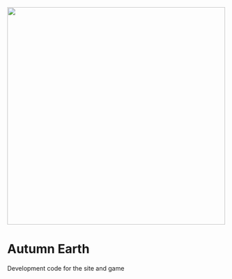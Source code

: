 
<img src='https://www.autumnearth.com/images/autumn-earth.svg' width='500px'/>

# Autumn Earth

Development code for the site and game
